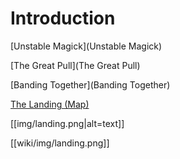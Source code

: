 # Introduction

[Unstable Magick](Unstable Magick)

[The Great Pull](The Great Pull)

[Banding Together](Banding Together)

[The Landing (Map)](landing.png)

[[img/landing.png|alt=text]]

[[wiki/img/landing.png]]